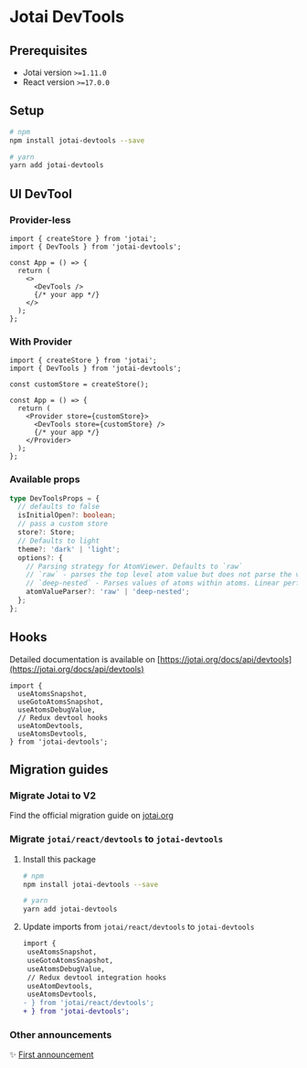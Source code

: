 # Jotai DevTools

## Prerequisites

- Jotai version `>=1.11.0`
- React version `>=17.0.0`

## Setup

```sh
# npm
npm install jotai-devtools --save

# yarn
yarn add jotai-devtools
```

## UI DevTool

### Provider-less

```tsx
import { createStore } from 'jotai';
import { DevTools } from 'jotai-devtools';

const App = () => {
  return (
    <>
      <DevTools />
      {/* your app */}
    </>
  );
};
```

### With Provider

```tsx
import { createStore } from 'jotai';
import { DevTools } from 'jotai-devtools';

const customStore = createStore();

const App = () => {
  return (
    <Provider store={customStore}>
      <DevTools store={customStore} />
      {/* your app */}
    </Provider>
  );
};
```

### Available props

```ts
type DevToolsProps = {
  // defaults to false
  isInitialOpen?: boolean;
  // pass a custom store
  store?: Store;
  // Defaults to light
  theme?: 'dark' | 'light';
  options?: {
    // Parsing strategy for AtomViewer. Defaults to `raw`
    // `raw` - parses the top level atom value but does not parse the values of atoms within atoms
    // `deep-nested` - Parses values of atoms within atoms. Linear performance curve. Bigger the object, the slower the performance
    atomValueParser?: 'raw' | 'deep-nested';
  };
};
```

## Hooks

Detailed documentation is available on
[https://jotai.org/docs/api/devtools](https://jotai.org/docs/api/devtools)

```tsx
import {
  useAtomsSnapshot,
  useGotoAtomsSnapshot,
  useAtomsDebugValue,
  // Redux devtool hooks
  useAtomDevtools,
  useAtomsDevtools,
} from 'jotai-devtools';
```

## Migration guides

### Migrate Jotai to V2

Find the official migration guide on
[jotai.org](https://jotai.org/docs/guides/migrating-to-v2-api)

### Migrate `jotai/react/devtools` to `jotai-devtools`

1. Install this package

   ```sh
   # npm
   npm install jotai-devtools --save

   # yarn
   yarn add jotai-devtools
   ```

2. Update imports from `jotai/react/devtools` to `jotai-devtools`
   ```diff
   import {
    useAtomsSnapshot,
    useGotoAtomsSnapshot,
    useAtomsDebugValue,
    // Redux devtool integration hooks
    useAtomDevtools,
    useAtomsDevtools,
   - } from 'jotai/react/devtools';
   + } from 'jotai-devtools';
   ```

### Other announcements

✨ [First announcement](https://twitter.com/dai_shi/status/1611717249471246338)
